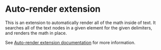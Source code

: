 # Auto-render extension

This is an extension to automatically render all of the math inside of text. It
searches all of the text nodes in a given element for the given delimiters, and
renders the math in place.

See [Auto-render extension documentation](https://katex.org/docs/autorender.html)
for more information.